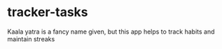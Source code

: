 # tracker-tasks
Kaala yatra is a fancy name given, but this app helps to track habits and maintain streaks 
